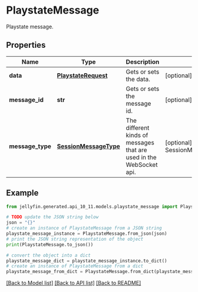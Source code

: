 # PlaystateMessage

Playstate message.

## Properties

Name | Type | Description | Notes
------------ | ------------- | ------------- | -------------
**data** | [**PlaystateRequest**](PlaystateRequest.md) | Gets or sets the data. | [optional] 
**message_id** | **str** | Gets or sets the message id. | [optional] 
**message_type** | [**SessionMessageType**](SessionMessageType.md) | The different kinds of messages that are used in the WebSocket api. | [optional] [readonly] [default to SessionMessageType.PLAYSTATE]

## Example

```python
from jellyfin.generated.api_10_11.models.playstate_message import PlaystateMessage

# TODO update the JSON string below
json = "{}"
# create an instance of PlaystateMessage from a JSON string
playstate_message_instance = PlaystateMessage.from_json(json)
# print the JSON string representation of the object
print(PlaystateMessage.to_json())

# convert the object into a dict
playstate_message_dict = playstate_message_instance.to_dict()
# create an instance of PlaystateMessage from a dict
playstate_message_from_dict = PlaystateMessage.from_dict(playstate_message_dict)
```
[[Back to Model list]](../README.md#documentation-for-models) [[Back to API list]](../README.md#documentation-for-api-endpoints) [[Back to README]](../README.md)


